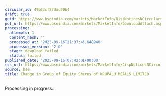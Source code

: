 ```yaml
---
circular_id: 49b33cf87dac90b4
draft: true
guid: https://www.bseindia.com/markets/MarketInfo/DispNoticesNCirculars.aspx?Noticeid={710DEF1F-2DFF-4A56-B79D-4F45292CB579}&noticeno=20250916-4&dt=09/16/2025&icount=4&totcount=79&flag=0
pdf_url: https://www.bseindia.com/markets/MarketInfo/DownloadAttach.aspx?id=20250916-4&attachedId=
processing:
  attempts: 1
  content_hash: ''
  processed_at: '2025-09-16T21:37:43.648948'
  processor_version: '2.0'
  stage: download_failed
  status: failed
published_date: '2025-09-16T07:42:01+00:00'
rss_url: https://www.bseindia.com/markets/MarketInfo/DispNoticesNCirculars.aspx?Noticeid={710DEF1F-2DFF-4A56-B79D-4F45292CB579}&noticeno=20250916-4&dt=09/16/2025&icount=4&totcount=79&flag=0
source: bse
title: Change in Group of Equity Shares of KRUPALU METALS LIMITED
---
```


Processing in progress...